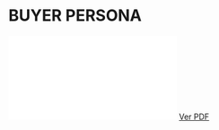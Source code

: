 # BUYER PERSONA


<object data="/resources/Buyer_Person.pdf" type="application/pdf" width="700px" height="700px">
    <embed src="/resources/Buyer_Person.pdf">
        <a href="/resources/Buyer_Person.pdf">Ver PDF</a>
    </embed>
</object>